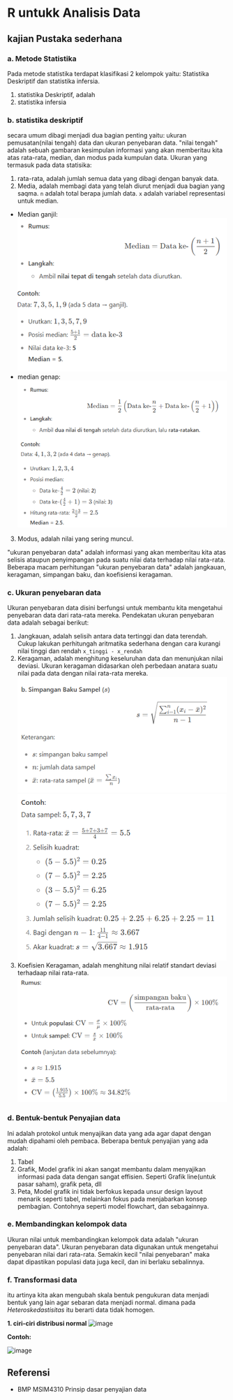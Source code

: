 # R untukk Analisis Data

## kajian Pustaka sederhana

### a. Metode Statistika

Pada metode statistika terdapat klasifikasi 2 kelompok yaitu: Statistika Deskriptif dan statistika infersia.
1. statistika Deskriptif, adalah 
2. statistika infersia

### b. statistika deskriptif

secara umum dibagi menjadi dua bagian penting yaitu: ukuran pemusatan(nilai tengah) data dan ukuran penyebaran data. "nilai tengah" adalah sebuah gambaran kesimpulan informasi yang akan memberitau kita atas rata-rata, median, dan modus pada kumpulan data. Ukuran yang termasuk pada data statisika:
1. rata-rata, adalah jumlah semua data yang dibagi dengan banyak data.
2. Media, adalah membagi data yang telah diurut menjadi dua bagian yang saqma. `n` adalah total berapa jumlah data. `x` adalah variabel representasi untuk median.
- Median ganjil: 
![alt text](image.png)
- median genap: 
![alt text](image-1.png)
3. Modus, adalah nilai yang sering muncul.


"ukuran penyebaran data" adalah informasi yang akan memberitau kita atas selisis ataupun penyimpangan pada suatu nilai data terhadap nilai rata-rata. Beberapa macam perhitungan "ukuran penyebaran data" adalah jangkauan, keragaman, simpangan baku, dan koefisiensi keragaman. 

### c. Ukuran penyebaran data

Ukuran penyebaran data disini berfungsi untuk membantu kita mengetahui penyebaran data dari rata-rata mereka. Pendekatan ukuran penyebaran data adalah sebagai berikut:

1. Jangkauan, adalah selisih antara data tertinggi dan data terendah. Cukup lakukan perhitungah aritmatika sederhana dengan cara kurangi nilai tinggi dan rendah `x_tinggi - x_rendah`
2. Keragaman, adalah menghitung keseluruhan data dan menunjukan nilai deviasi. Ukuran keragaman didasarkan oleh perbedaan anatara suatu nilai pada data dengan nilai rata-rata mereka.
![alt text](image-2.png)
![alt text](image-3.png)
3. Koefisien Keragaman, adalah menghitung nilai relatif standart deviasi terhadaap nilai rata-rata. 
![alt text](image-4.png)


### d. Bentuk-bentuk Penyajian data

Ini adalah protokol untuk menyajikan data yang ada agar dapat dengan mudah dipahami oleh pembaca. Beberapa bentuk penyajian yang ada adalah:

1. Tabel
2. Grafik, Model grafik ini akan sangat membantu dalam menyajikan informasi pada data dengan sangat effisien. Seperti Grafik line(untuk pasar saham), grafik peta, dll
3. Peta, Model grafik ini tidak berfokus kepada unsur design layout menarik seperti tabel, melainkan fokus pada menjabarkan konsep pembagian. Contohnya seperti model flowchart, dan sebagainnya.

### e. Membandingkan kelompok data

Ukuran nilai untuk membandingkan kelompok data adalah "ukuran penyebaran data". Ukuran penyebaran data digunakan untuk mengetahui penyebaran nilai dari rata-rata. Semakin kecil "nilai penyebaran" maka dapat dipastikan populasi data juga kecil, dan ini berlaku sebalinnya. 


### f. Transformasi data 
itu artinya kita akan mengubah skala bentuk pengukuran data menjadi bentuk yang lain agar sebaran data menjadi normal. dimana pada *Heteroskedastisitas* itu berarti data tidak homogen.

**1. ciri-ciri distribusi normal**
![image](https://github.com/user-attachments/assets/9765457c-14d9-447c-9e63-56be75d5508d)

**Contoh:**

![image](https://github.com/user-attachments/assets/8c4ff6c9-79af-4fa5-a96b-a54b9587ffae)


## Referensi
- BMP MSIM4310 Prinsip dasar penyajian data


